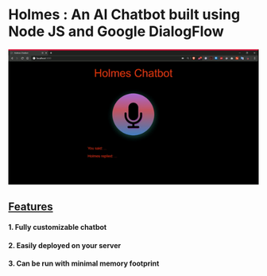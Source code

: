 <h1> Holmes : An AI Chatbot built using Node JS and Google DialogFlow </h1>

![join1](https://github.com/ShankarNarayananS/Holmes-ChatBot/blob/master/ezgif-3-3f9f3ee077f3.gif)

<h2><ins>Features</ins></h2>
<h4>1. Fully customizable chatbot </h4>
<h4>2. Easily deployed on your server </h4>
<h4>3. Can be run with minimal memory footprint </h4>


